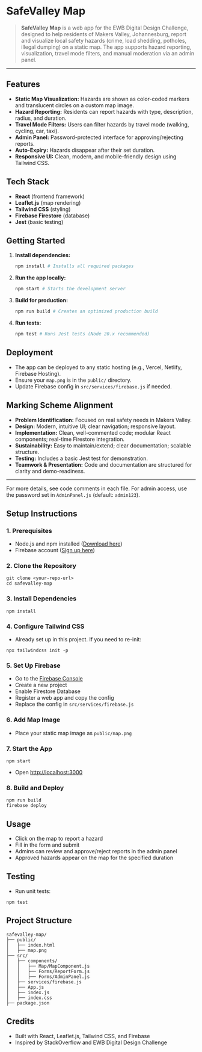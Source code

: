 # SafeValley Map

> **SafeValley Map** is a web app for the EWB Digital Design Challenge, designed to help residents of Makers Valley, Johannesburg, report and visualize local safety hazards (crime, load shedding, potholes, illegal dumping) on a static map. The app supports hazard reporting, visualization, travel mode filters, and manual moderation via an admin panel.

---

## Features
- **Static Map Visualization:** Hazards are shown as color-coded markers and translucent circles on a custom map image.
- **Hazard Reporting:** Residents can report hazards with type, description, radius, and duration.
- **Travel Mode Filters:** Users can filter hazards by travel mode (walking, cycling, car, taxi).
- **Admin Panel:** Password-protected interface for approving/rejecting reports.
- **Auto-Expiry:** Hazards disappear after their set duration.
- **Responsive UI:** Clean, modern, and mobile-friendly design using Tailwind CSS.

## Tech Stack
- **React** (frontend framework)
- **Leaflet.js** (map rendering)
- **Tailwind CSS** (styling)
- **Firebase Firestore** (database)
- **Jest** (basic testing)

## Getting Started

1. **Install dependencies:**
   ```bash
   npm install # Installs all required packages
   ```
2. **Run the app locally:**
   ```bash
   npm start # Starts the development server
   ```
3. **Build for production:**
   ```bash
   npm run build # Creates an optimized production build
   ```
4. **Run tests:**
   ```bash
   npm test # Runs Jest tests (Node 20.x recommended)
   ```

## Deployment
- The app can be deployed to any static hosting (e.g., Vercel, Netlify, Firebase Hosting).
- Ensure your `map.png` is in the `public/` directory.
- Update Firebase config in `src/services/firebase.js` if needed.

## Marking Scheme Alignment
- **Problem Identification:** Focused on real safety needs in Makers Valley.
- **Design:** Modern, intuitive UI; clear navigation; responsive layout.
- **Implementation:** Clean, well-commented code; modular React components; real-time Firestore integration.
- **Sustainability:** Easy to maintain/extend; clear documentation; scalable structure.
- **Testing:** Includes a basic Jest test for demonstration.
- **Teamwork & Presentation:** Code and documentation are structured for clarity and demo-readiness.

---

For more details, see code comments in each file. For admin access, use the password set in `AdminPanel.js` (default: `admin123`).

## Setup Instructions

### 1. Prerequisites
- Node.js and npm installed ([Download here](https://nodejs.org))
- Firebase account ([Sign up here](https://firebase.google.com))

### 2. Clone the Repository
```
git clone <your-repo-url>
cd safevalley-map
```

### 3. Install Dependencies
```
npm install
```

### 4. Configure Tailwind CSS
- Already set up in this project. If you need to re-init:
```
npx tailwindcss init -p
```

### 5. Set Up Firebase
- Go to the [Firebase Console](https://console.firebase.google.com/)
- Create a new project
- Enable Firestore Database
- Register a web app and copy the config
- Replace the config in `src/services/firebase.js`

### 6. Add Map Image
- Place your static map image as `public/map.png`

### 7. Start the App
```
npm start
```
- Open [http://localhost:3000](http://localhost:3000)

### 8. Build and Deploy
```
npm run build
firebase deploy
```

## Usage
- Click on the map to report a hazard
- Fill in the form and submit
- Admins can review and approve/reject reports in the admin panel
- Approved hazards appear on the map for the specified duration

## Testing
- Run unit tests:
```
npm test
```

## Project Structure
```
safevalley-map/
├── public/
│   ├── index.html
│   ├── map.png
├── src/
│   ├── components/
│   │   ├── Map/MapComponent.js
│   │   ├── Forms/ReportForm.js
│   │   ├── Forms/AdminPanel.js
│   ├── services/firebase.js
│   ├── App.js
│   ├── index.js
│   ├── index.css
├── package.json
```

## Credits
- Built with React, Leaflet.js, Tailwind CSS, and Firebase
- Inspired by StackOverflow and EWB Digital Design Challenge
